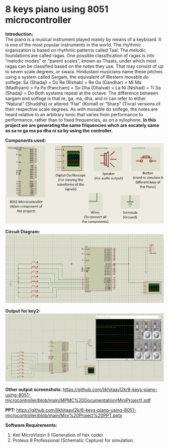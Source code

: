 # 8 keys piano using 8051 microcontroller
 
<b>Introduction:</b><br>
The piano is a musical instrument played mainly by means of a keyboard. It is one of the most popular instruments in the world.
The rhythmic organization is based on rhythmic patterns called Taal. The melodic foundations are called ragas. One possible classification of ragas is into “melodic modes” or “parent scales”, known as Thaats, under which most ragas can be classified based on the notes they use.
That may consist of up to seven scale degrees, or swara. Hindustani musicians name these pitches using a system called Sargam, the equivalent of Western movable do solfege: 
Sa (Shadaj) = Do 
Re (Rishab) = Re 
Ga (Gandhar) = Mi 
Ma (Madhyam) = Fa 
Pa (Pancham) = So 
Dha (Dhaivat) = La 
Ni (Nishad) = Ti 
Sa (Shadaj) = Do 
Both systems repeat at the octave. The difference between sargam and solfege is that re, ga, ma, dha, and ni can refer to either “Natural” (Shuddha) or altered “Flat” (Komal) or “Sharp” (Tivra) versions of their respective scale degrees. As with movable do solfege, the notes are heard relative to an arbitrary tonic that varies from performance to performance, rather than to fixed frequencies, as on a xylophone. 
<b>In this project we are generating the same friquencies whch are excately same as sa re ga ma pa dha ni sa by using the controller.</b>

<b>Components used:</b>
<img src="Screenshots/Picture3.jpg">

<b>Circuit Diagram:</b>
<img src="Screenshots/Picture1.jpg">

<b>Output for key2:</b>
<img src="Screenshots/Picture2.jpg">

<b>Other output screenshots: </b>https://github.com/likhitaavl2k/8-keys-piano-using-8051-microcontroller/blob/main/MPMC%20Documentation(MiniProject).pdf

<b>PPT: </b> https://github.com/likhitaavl2k/8-keys-piano-using-8051-microcontroller/blob/main/Mini%20Project%20PPT.pptx

<b>Software Requirements:</b><br>
1. Keil MicroVision 3 (Generation of hex code)
2. Proteus 8 Professional (Schematic Capture) for simulation.